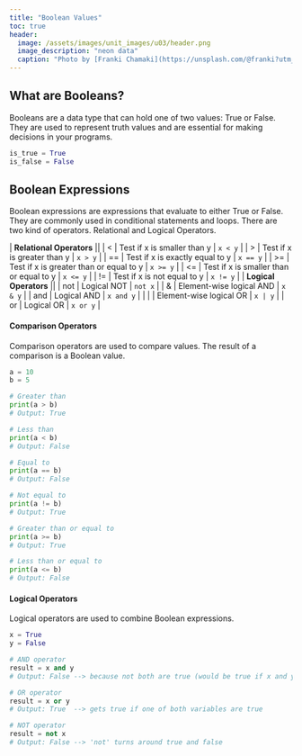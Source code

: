 ```yaml
---
title: "Boolean Values"
toc: true
header:
  image: /assets/images/unit_images/u03/header.png
  image_description: "neon data"
  caption: "Photo by [Franki Chamaki](https://unsplash.com/@franki?utm_source=unsplash&amp;utm_medium=referral&amp;utm_content=creditCopyText) [from unsplash](https://unsplash.com/s/photos/data?utm_source=unsplash&amp;utm_medium=referral&amp;utm_content=creditCopyText)"
---
```


<!--more-->

## What are Booleans?
Booleans are a data type that can hold one of two values: True or False. They are used to represent truth values and are essential for making decisions in your programs.
```python
is_true = True
is_false = False
```

## Boolean Expressions
Boolean expressions are expressions that evaluate to either True or False. They are commonly used in conditional statements and loops. There are two kind of operators. Relational and Logical Operators.

| **Relational Operators**                         ||
| <         | Test if x is smaller than y          | `x < y`     |
| >         | Test if x is greater than y          | `x > y`     |
| ==        | Test if x is exactly equal to y      | `x == y`    |
| >=        | Test if x is greater than or equal to y | `x >= y` |
| <=        | Test if x is smaller than or equal to y | `x <= y` |
| !=        | Test if x is not equal to y          | `x != y`    |
| **Logical Operators**                            ||
| not       | Logical NOT                          | `not x`     |
| &         | Element-wise logical AND             | `x & y`     |
| and       | Logical AND                          | `x and y`   |
| \|        | Element-wise logical OR              | `x | y`     |
| or        | Logical OR                           | `x or y`    |

#### Comparison Operators
Comparison operators are used to compare values. The result of a comparison is a Boolean value.

```python
a = 10
b = 5

# Greater than
print(a > b)
# Output: True

# Less than
print(a < b)
# Output: False

# Equal to
print(a == b)
# Output: False

# Not equal to
print(a != b)
# Output: True

# Greater than or equal to
print(a >= b)
# Output: True

# Less than or equal to
print(a <= b)
# Output: False
```

#### Logical Operators
Logical operators are used to combine Boolean expressions.
```python
x = True
y = False

# AND operator
result = x and y
# Output: False --> because not both are true (would be true if x and y are true)

# OR operator
result = x or y
# Output: True  --> gets true if one of both variables are true

# NOT operator
result = not x
# Output: False --> 'not' turns around true and false
```

